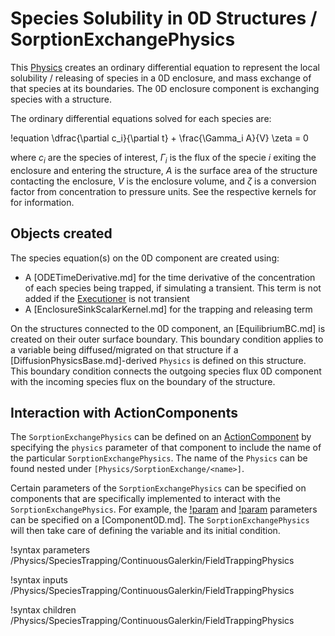 # Species Solubility in 0D Structures / SorptionExchangePhysics

This [Physics](syntax/Physics/index.md) creates an ordinary differential equation to represent the local solubility / releasing of species
in a 0D enclosure, and mass exchange of that species at its boundaries. The 0D enclosure component is exchanging species with
a structure.

The ordinary differential equations solved for each species are:

!equation
\dfrac{\partial c_i}{\partial t} + \frac{\Gamma_i A}{V} \zeta = 0

where $c_i$ are the species of interest, $\Gamma_i$ is the flux of the specie $i$ exiting the enclosure and entering the
structure, $A$ is the surface area of the structure contacting the enclosure,
$V$ is the enclosure volume, and $\zeta$ is a conversion factor from
concentration to pressure units.
See the respective kernels for for information.

## Objects created

The species equation(s) on the 0D component are created using:

- A [ODETimeDerivative.md] for the time derivative of the concentration of each species being trapped, if simulating a transient. This term is not added if the [Executioner](syntax/Executioner/index.md) is not transient
- A [EnclosureSinkScalarKernel.md] for the trapping and releasing term

On the structures connected to the 0D component, an [EquilibriumBC.md] is created on their outer surface boundary.
This boundary condition applies to a variable being diffused/migrated on that structure if a [DiffusionPhysicsBase.md]-derived
`Physics` is defined on this structure.
This boundary condition connects the outgoing species flux 0D component with the incoming species flux on the boundary of the structure.

## Interaction with ActionComponents

The `SorptionExchangePhysics` can be defined on an [ActionComponent](syntax/ActionComponent/index.md) by specifying the `physics` parameter of that component to include the name of the particular `SorptionExchangePhysics`. The name of the `Physics` can be found nested under `[Physics/SorptionExchange/<name>]`.

Certain parameters of the `SorptionExchangePhysics` can be specified on components that are specifically implemented to interact with the
`SorptionExchangePhysics`. For example, the [!param](/ActionComponents/Component0D/species) and
[!param](/ActionComponents/Component0D/species_initial_concentrations) parameters can be specified on a [Component0D.md].
The `SorptionExchangePhysics` will then take care of defining the variable and its initial condition.

!syntax parameters /Physics/SpeciesTrapping/ContinuousGalerkin/FieldTrappingPhysics

!syntax inputs /Physics/SpeciesTrapping/ContinuousGalerkin/FieldTrappingPhysics

!syntax children /Physics/SpeciesTrapping/ContinuousGalerkin/FieldTrappingPhysics
